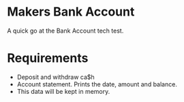 # Makers Bank Account

A quick go at the Bank Account tech test.

# Requirements
- Deposit and withdraw ca$h
- Account statement. Prints the date, amount and balance.
- This data will be kept in memory.
